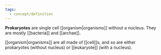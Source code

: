 ```yaml
---
tags:
  - concept/definition
---
```

**Prokaryotes** are single cell [[organism|organisms]] without a nucleus. They are mostly [[bacteria]] and [[archae]].

[[organism|organisms]] are all made of [[cell]]s, and so are either prokaryotes (without nucleus) or [[eukaryote]] (with a nucleus).